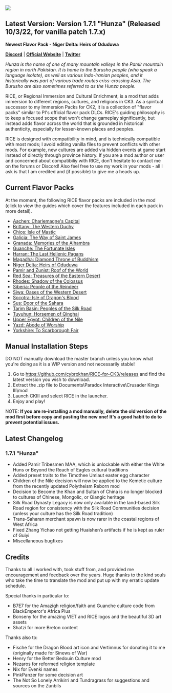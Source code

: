 <img src="https://i.imgur.com/1fyV8vo.jpg">

## Latest Version: Version 1.7.1 "Hunza" (Released 10/3/22, for vanilla patch 1.7.x)

**Newest Flavor Pack - Niger Delta: Heirs of Oduduwa**

[**Discord**](https://discord.gg/9KuyXv2uZA) | [**Official Website**](https://cybrxkhansmods.godaddysites.com) | [**Twitter**](https://twitter.com/Cybrxkhans_Mods)

_Hunza is the name of one of many mountain valleys in the Pamir mountain region in north Pakistan. It is home to the Burusho people (who speak a language isolate), as well as various Indo-Iranian peoples, and it historically was part of various trade routes criss-crossing Asia. The Burusho are also sometimes referred to as the Hunza people._

RICE, or Regional Immersion and Cultural Enrichment, is a mod that adds immersion to different regions, cultures, and religions in CK3. As a spiritual successor to my Immersion Packs for CK2, it is a collection of "flavor packs" similar to PI's official flavor pack DLCs. RICE's guiding philosophy is to keep a focused scope that won't change gameplay significantly, but instead adds flavor across the world that is grounded in historical authenticity, especially for lesser-known places and peoples.

RICE is designed with compatibility in mind, and is technically compatible with most mods; I avoid editing vanilla files to prevent conflicts with other mods. For example, new cultures are added via hidden events at game start instead of directly through province history. If you are a mod author or user and concerned about compatibiliy with RICE, don't hesitate to contact me on the forums or Discord! Also feel free to use my work in your mods - all I ask is that I am credited and (if possible) to give me a heads up.

## Current Flavor Packs

At the moment, the following RICE flavor packs are included in the mod (click to view the guides which cover the features included in each pack in more detail).

- [Aachen: Charlemagne's Capital](https://docs.google.com/document/d/e/2PACX-1vQNflzrfD7oYcEYcMWDW07MsWCW-8cwIO8-JxSIm_WTnB1Ij0Dr-b3PRNu8mKmUFRXfHW3QDax2Z0DD/pub)
- [Brittany: The Western Duchy](https://docs.google.com/document/d/e/2PACX-1vTzGuR_ffwqfpm6rwh27hq71K4Fs35pcLZioPLbHulhHn2ZV25SD2HrGipPofvBYngi5S_O4Yino4Y7/pub)
- [Chios: Isle of Mastic](https://docs.google.com/document/d/1Lu4cGXN7hSaDtYd_wsXKbjAeIOYMoYVuum6zfYfBc_k/pub)
- [Galicia: The Way of Saint James](https://docs.google.com/document/d/e/2PACX-1vRZSjZ2kqKE7-do03KlArEXVylNpYqP2ptS4Eg5EWWFYMRrxN7qAEaX6gG3H0ChMT_YR1AAg7BCbb1c/pub)
- [Granada: Memories of the Alhambra](https://docs.google.com/document/d/e/2PACX-1vSFZFsesbXB3S4L2cgOfu_IYL6WzxbzLjzps4qGizN-8avV7Wvi99A5V8K-oq4IiiILonH_e85kIAgy/pub)
- [Guanche: The Fortunate Isles](https://docs.google.com/document/d/e/2PACX-1vSs5DoK_1Hux5Uqe8cZp9qKdClxq_8W6PF3Rdejo8hR_C3mn1_qd166bbpw096x0DtwBGTBHC8aQYTO/pub)
- [Harran: The Last Hellenic Pagans](https://docs.google.com/document/d/e/2PACX-1vQOVaDq59Adp5PsNw7r8KhK9cgHMBBWGPWG085FdTKegkD8G8BFLa_e1lz8usY164B42gAVZD4D_2Rs/pub)
- [Magadha: Diamond Throne of Buddhism](https://docs.google.com/document/d/e/2PACX-1vQvXP97M8x7lXYDilOlkVz-lCT0dk6Qq2R6cFyoySNv6g5mqAhIxzquf_1TeR9eEllCkA0HhpOfErnT/pub)
- [Niger Delta: Heirs of Oduduwa](https://docs.google.com/document/d/e/2PACX-1vTgW9FFORhgNKseRIGdOXnsCLe5Nee8f8dK9yQxkvWshD3ZJf5vzXhMHQKmoy3qnMEjm2kLImgExhvt/pub)
- [Pamir and Zunist: Roof of the World](https://docs.google.com/document/d/e/2PACX-1vQmHEFpko8WE1fnHLHyG-4t01Xyka4eTe88WuLJWRL6jk0S3ju3fA1CFyX_dDArSduFlzqUl58pjRRO/pub)
- [Red Sea: Treasures of the Eastern Desert](https://docs.google.com/document/d/e/2PACX-1vQzLb-MR90fMQvjqZsxceuydKihTehAlpxexdhdim5pfxi_aGVBeLl1rJMmuR-89nVB7PVLfboZKBuy/pub)
- [Rhodes: Shadow of the Colossus](https://docs.google.com/document/d/e/2PACX-1vRXCGUoynvQtA3RuaJUE9FYagIHOX4wJkyeDHRsV-cjvyyBTONIEy0oOYr3yvcUt1eG_fEHtzUgv_wA/pub)
- [Siberia: People of the Reindeer](https://docs.google.com/document/d/e/2PACX-1vTOr-vq1KkHRJ_gxPOlb9brCKde3TRzN_1TVZwfPmSiIIW5TEAJGkQ0eNGwiEfvgape1pDAKau3ZcvD/pub)
- [Siwa: Oases of the Western Desert](https://docs.google.com/document/d/1OOXqqBEGv94IBAH-rIsjoBog1YFtVAFg_TPsuIQmhtg/pub)
- [Socotra: Isle of Dragon's Blood](https://docs.google.com/document/d/e/2PACX-1vRs_x_9wjofcveP_yhymlL5TWPB1UdSQyi_C_M1z4dWpFg3lqHgHwGpFD2xfkf0-RdsKIlRekQsLD4s/pub)
- [Sus: Door of the Sahara](https://docs.google.com/document/d/e/2PACX-1vQo9H7CnvJxD-KEjrwKEZ6GUUAJSqtF8-3oHW8YyoOntDliMBNHEOxRMNJRt8VFdpNs9LOGdgX9jCtZ/pub)
- [Tarim Basin: Peoples of the Silk Road](https://docs.google.com/document/d/e/2PACX-1vTDLXZZlm5IfgIRvQfu6nIqd7Hflm-9BsgtrHGA8nHKtpxbIVxukXWD2Z6V0NPZ-iFUj6TtOgH3qFdy/pub)
- [Tuyuhun: Horsemen of Qinghai](https://docs.google.com/document/d/e/2PACX-1vSLTlVseJqHCut1xBqm9tY2AVgfunhUTX0m8oN-OvHpMgexvpbFO8OIXVC2xDkgo9UvMYnv4qnjBUqP/pub)
- [Upper Egypt: Children of the Nile](https://docs.google.com/document/d/e/2PACX-1vRPqf2Ip9U9cgDBiihQw6J-sGoCMiobFNhXrTsnzvwNIWBcjlRf2Cvn5ifDYADIwLt9w636GB7WCeY2/pub)
- [Yazd: Abode of Worship](https://docs.google.com/document/d/e/2PACX-1vSPDkkP1PqCoPsi_HM29C5MM5L-as_SyKkmx_jNtOEqoW2mQx2APneBmbHNhi5hNePLHAxqm9QTm8y3/pub)
- [Yorkshire: To Scarborough Fair](https://docs.google.com/document/d/e/2PACX-1vQpl_JscDm-mK927vAdVA3-EUVdZ6A_htNKej7_cAKC1NcnYxHz8uvOT-bidmyLCNrfrYAsPun1QW3X/pub)


## Manual Installation Steps

DO NOT manually download the master branch unless you know what you're doing as it is a WIP version and not necessarily stable!

1. Go to https://github.com/cybrxkhan/RICE-for-CK3/releases and find the latest version you wish to download.
2. Extract the .zip file to Documents\Paradox Interactive\Crusader Kings III\mod
3. Launch CKIII and select RICE in the launcher.
4. Enjoy and play!

NOTE: **If you are re-installing a mod manually, delete the old version of the mod first before copy and pasting the new one! It's a good habit to do to prevent potential issues.**

## Latest Changelog

### 1.7.1 "Hunza"

- Added Pamir Tribesmen MAA, which is unlockable with either the White Huns or Beyond the Reach of Eagles cultural traditions
- Added preset traits to the Timothee Umlaut easter egg character
- Children of the Nile decision will now be applied to the Kemetic culture from the recently updated Polytheism Reborn mod
- Decision to Become the Khan and Sultan of China is no longer blocked to cultures of Chinese, Mongolic, or Qiangic heritage
- Silk Road Dynasty Legacy is now only available in the land-based Silk Road region for consistency with the Silk Road Communities decision (unless your culture has the Silk Road tradition)
- Trans-Saharan merchant spawn is now rarer in the coastal regions of West Africa
- Fixed Zhang Yichao not getting Huaishen’s artifacts if he is kept as ruler of Guiyi
- Miscellaneous bugfixes

## Credits

Thanks to all I worked with, took stuff from, and provided me encouragement and feedback over the years. Huge thanks to the kind souls who take the time to translate the mod and put up with my erratic update schedule.

Special thanks in particular to:

- B7E7 for the Amazigh religion/faith and Guanche culture code from BlackEmperor's Africa Plus
- Bonseny for the amazing VIET and RICE logos and the beautiful 3D art assets
- Shatzi for more Breton content

Thanks also to:

- Fische for the Dragon Blood art icon and Vertimnus for donating it to me (originally made for Sinews of War)
- Henry for the Better Bedouin Culture mod
- Nezaros for reformed religion template
- Nix for Evenki names
- PinkPanzer for some decision art
- The Not So Lonely Arrikirri and Tundragrass for suggestions and sources on the Zunbils


